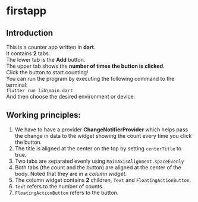 # firstapp
<h2>Introduction</h2>

This is a counter app written in **dart**.  
It contains **2** tabs.  
The lower tab is the **Add** button.  
The upper tab shows the **number of times the button is clicked**.  
Click the button to start counting!    
You can run the program by executing the following command to the terminal:  
`flutter run lib\main.dart`  
And then choose the desired environment or device.

<h2>Working principles:</h2>

1. We have to have a provider **ChangeNotifierProvider** which helps pass the change in data to the widget showing the count every time you click the button.
2. The title is aligned at the center on the top by setting `centerTitle` to true.
3. Two tabs are separated evenly using `MainAxisAlignment.spaceEvenly`
4. Both tabs (the count and the button) are aligned at the center of the body. Noted that they are in a *column widget*.
5. The column widget contains **2** children, `Text` and `FloatingActionButton`.
6. `Text` refers to the number of counts.
7. `FloatingActionButton` refers to the button.
